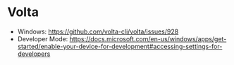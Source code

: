 # Volta

- Windows: https://github.com/volta-cli/volta/issues/928
- Developer Mode: https://docs.microsoft.com/en-us/windows/apps/get-started/enable-your-device-for-development#accessing-settings-for-developers